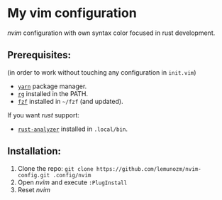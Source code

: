# My vim configuration
*nvim* configuration with own syntax color focused in rust development.

## Prerequisites:
(in order to work without touching any configuration in `init.vim`)

- [`yarn`](https://yarnpkg.com/) package manager.
- [`rg`](https://github.com/BurntSushi/ripgrep/) installed in the PATH.
- [`fzf`](https://github.com/junegunn/fzf) installed in `~/fzf` (and updated).

If you want *rust* support:

- [`rust-analyzer`](https://github.com/rust-analyzer/rust-analyzer) installed in `.local/bin`.

## Installation:

1. Clone the repo: `git clone https://github.com/lemunozm/nvim-config.git .config/nvim`
2. Open *nvim* and execute `:PlugInstall`
3. Reset *nvim*
